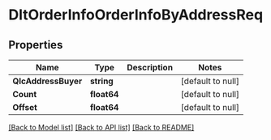 # DltOrderInfoOrderInfoByAddressReq

## Properties
Name | Type | Description | Notes
------------ | ------------- | ------------- | -------------
**QlcAddressBuyer** | **string** |  | [default to null]
**Count** | **float64** |  | [default to null]
**Offset** | **float64** |  | [default to null]

[[Back to Model list]](../README.md#documentation-for-models) [[Back to API list]](../README.md#documentation-for-api-endpoints) [[Back to README]](../README.md)

